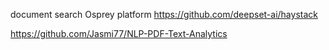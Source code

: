 document search Osprey platform
https://github.com/deepset-ai/haystack

https://github.com/Jasmi77/NLP-PDF-Text-Analytics




